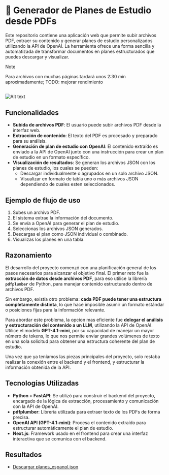 # 📘 Generador de Planes de Estudio desde PDFs

Este repositorio contiene una aplicación web que permite subir archivos PDF, extraer su contenido y generar planes de estudio personalizados utilizando la API de OpenAI. La herramienta ofrece una forma sencilla y automatizada de transformar documentos en planes estructurados que puedes descargar y visualizar.

> [!NOTE]
> Para archivos con muchas páginas tardará unos 2:30 min aproximadamente; TODO: mejorar rendimiento

## 

![Alt text](https://i.imgur.com/vVxn1Qc.png)

## Funcionalidades

- **Subida de archivos PDF**: El usuario puede subir archivos PDF desde la interfaz web.
- **Extracción de contenido**: El texto del PDF es procesado y preparado para su análisis.
- **Generación de plan de estudio con OpenAI**: El contenido extraído es enviado a la API de OpenAI junto con una instrucción para crear un plan de estudio en un formato específico.
- **Visualización de resultados**: Se generan los archivos JSON con los planes de estudio, los cuales se pueden:
  - Descargar individualmente o agrupados en un solo archivo JSON.
  - Visualizar en formato de tabla uno o más archivos JSON dependiendo de cuales esten seleccionados.

## Ejemplo de flujo de uso

1. Subes un archivo PDF.
2. El sistema extrae la información del documento.
3. Se envía a OpenAI para generar el plan de estudio.
4. Seleccionas los archivos JSON generados.
5. Descargas el plan como JSON individual o combinado.
6. Visualizas los planes en una tabla.

## Razonamiento

El desarrollo del proyecto comenzó con una planificación general de los pasos necesarios para alcanzar el objetivo final. El primer reto fue la **extracción de datos desde archivos PDF**, para eso utilice la librería **`pdfplumber`** de Python, para manejar contenido estructurado dentro de archivos PDF.

Sin embargo, existía otro problema: **cada PDF puede tener una estructura completamente distinta**, lo que hace imposible asumir un formato estándar o posiciones fijas para la información relevante.

Para abordar este problema, la opcion mas eficiente fue **delegar el análisis y estructuración del contenido a un LLM**, utilizando la API de OpenAI. Utilice el modelo **GPT-4.1-mini**, por su capacidad de manejar un mayor número de tokens, lo que nos permite enviar grandes volúmenes de texto en una sola solicitud para obtener una estructura coherente del plan de estudio.

Una vez que ya teníamos las piezas principales del proyecto, solo restaba realizar la conexión entre el backend y el frontend, y estructurar la información obtenida de la API.

## Tecnologías Utilizadas

- **Python + FastAPI**: Se utilizó para construir el backend del proyecto, encargado de la lógica de extracción, procesamiento y comunicación con la API de OpenAI.
- **pdfplumber**: Librería utilizada para extraer texto de los PDFs de forma precisa.
- **OpenAI API (GPT-4.1-mini)**: Procesa el contenido extraído para estructurar automáticamente el plan de estudio.
- **Next.js**: Framework usado en el frontend para crear una interfaz interactiva que se comunica con el backend.

## Resultados

- [Descargar planes_espanol.json](https://drive.google.com/file/d/1qdWSe-YOQFrfTLqevPudFhbKqNjGW1cq/view?usp=sharing)


